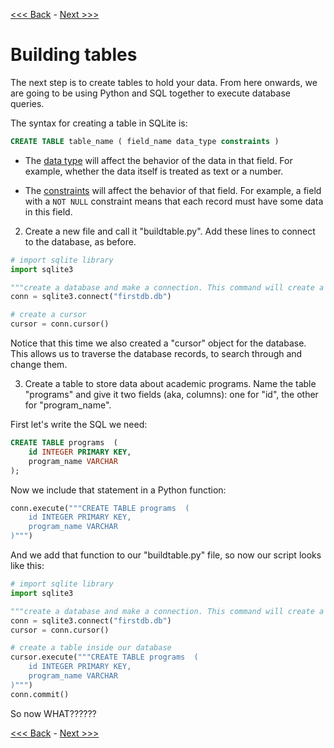 [<<< Back](1-builddb.md) - [Next >>>](3-insertdata.md)

# Building tables

The next step is to create tables to hold your data. From here onwards, we are going to be using Python and SQL together to execute database queries.

The syntax for creating a table in SQLite is:

```sql
CREATE TABLE table_name ( field_name data_type constraints )
```

- The [data type](https://www.sqlite.org/datatype3.html) will affect the behavior of the data in that field. For example, whether the data itself is treated as text or a number.

- The [constraints](http://www.tutorialspoint.com/sqlite/sqlite_constraints.htm) will affect the behavior of that field. For example, a field with a `NOT NULL` constraint means that each record must have some data in this field.

2. Create a new file and call it "buildtable.py". Add these lines to connect to the database, as before.

```python
# import sqlite library
import sqlite3

"""create a database and make a connection. This command will create a new database if it doesn't already exist."""
conn = sqlite3.connect("firstdb.db")

# create a cursor
cursor = conn.cursor()
```

Notice that this time we also created a "cursor" object for the database. This allows us to traverse the database records, to search through and change them.

3. Create a table to store data about academic programs. Name the table "programs" and give it two fields (aka, columns): one for "id", the other for "program_name".

First let's write the SQL we need:

```sql
CREATE TABLE programs  (
	id INTEGER PRIMARY KEY,
	program_name VARCHAR
);
```

Now we include that statement in a Python function:

```python
conn.execute("""CREATE TABLE programs  (
    id INTEGER PRIMARY KEY,
    program_name VARCHAR
)""")
```

And we add that function to our "buildtable.py" file, so now our script looks like this:

```python
# import sqlite library
import sqlite3

"""create a database and make a connection. This command will create a new database if it doesn't already exist."""
conn = sqlite3.connect("firstdb.db")
cursor = conn.cursor()

# create a table inside our database
cursor.execute("""CREATE TABLE programs  (
    id INTEGER PRIMARY KEY,
    program_name VARCHAR
)""")
conn.commit()
```

So now WHAT??????


[<<< Back](1-builddb.md) - [Next >>>](3-insertdata.md)

